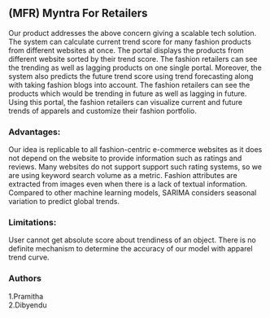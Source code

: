 ## (MFR) Myntra For Retailers
Our product addresses the above concern giving a scalable  tech solution. The system can calculate current trend score for many fashion products from different  websites at once. The portal displays the products from different website sorted by their trend score.  The fashion retailers can see the trending as well as lagging products on one single portal. Moreover, the system also predicts the future trend score using trend forecasting along with taking  fashion blogs into account. The fashion retailers can see the products which would be trending in  future as well as lagging in future. Using this portal, the fashion retailers can visualize current and  future trends of apparels and customize their fashion portfolio.

### Advantages:
Our idea is replicable to all fashion-centric e-commerce websites as it does not depend on the website to provide information such as ratings and reviews. Many websites do not support support such rating systems, so we are using keyword search volume as a metric.
Fashion attributes are extracted from images even when there is a lack of textual information.
Compared to other machine learning models, SARIMA considers seasonal variation to predict global trends.
### Limitations:
User cannot get absolute score about trendiness of an object.
There is no definite mechanism to determine the accuracy of our model with apparel trend curve.

### Authors       
1.Pramitha         
2.Dibyendu


